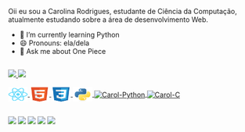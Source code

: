 Oii eu sou a Carolina Rodrigues, estudante de Ciência da Computação, atualmente estudando sobre a área de desenvolvimento Web.


- 🌱 I’m currently learning Python
- 😄 Pronouns: ela/dela
- 💬 Ask me about One Piece
##
<div>
<a href="https://github.com/CarolinaRodrigues">
<img height="160em" src="https://github-readme-stats.vercel.app/api?username=CarolinaRodrigues&show_icons=true&theme=dark&include_all_commits=trues&count_private=true"/>
<img height="160em" src="https://github-readme-stats.vercel.app/api/top-langs/?username=CarolinaRodrigues&layout=compact&langs_count=7&theme=dark"/>
</div>

<div style="display: inline_block"><br>
  <img align="center" alt="Carol-React" height="30" width="40" src="https://raw.githubusercontent.com/devicons/devicon/master/icons/react/react-original.svg">
  <img align="center" alt="Carol-HTML" height="30" width="40" src="https://raw.githubusercontent.com/devicons/devicon/master/icons/html5/html5-original.svg">
  <img align="center" alt="Carol-CSS" height="30" width="40" src="https://raw.githubusercontent.com/devicons/devicon/master/icons/css3/css3-original.svg">
  <img align="center" alt="Carol-Python" height="30" width="40" src="https://raw.githubusercontent.com/devicons/devicon/master/icons/python/python-original.svg">
  <img align="center" alt="Carol-Python" height="30" width="40" src="https://cdn.jsdelivr.net/gh/devicons/devicon/icons/django/django-plain.svg" alt="Carol-Dj">
<img src="https://cdn.jsdelivr.net/gh/devicons/devicon/icons/c/c-original.svg" align="center" alt="Carol-C" height="30" width="40" 
  />
          
  

</div>

##

<div> 
  <a href="https://instagram.com/iamcarolinar" target="_blank"><img src="https://img.shields.io/badge/-Instagram-%23E4405F?style=for-the-badge&logo=instagram&logoColor=white" target="_blank"></a>
 	<a href="https://www.twitch.tv/iamcarolinar" target="_blank"><img src="https://img.shields.io/badge/Twitch-9146FF?style=for-the-badge&logo=twitch&logoColor=white" target="_blank"></a>
 <a href="https://discord.gg/mgAMrcvz" target="_blank"><img src="https://img.shields.io/badge/Discord-7289DA?style=for-the-badge&logo=discord&logoColor=white" target="_blank"></a> 
  <a href = "mailto:iamcarolinar@gmail.com"><img src="https://img.shields.io/badge/-Gmail-%23333?style=for-the-badge&logo=gmail&logoColor=white" target="_blank"></a>
  <a href="https://www.linkedin.com/in/carolina-l-rodrigues/" target="_blank"><img src="https://img.shields.io/badge/-LinkedIn-%230077B5?style=for-the-badge&logo=linkedin&logoColor=white" target="_blank"></a> 
  
</div>
<!--
**CarolinaRodrigues/CarolinaRodrigues** is a ✨ _special_ ✨ repository because its `README.md` (this file) appears on your GitHub profile.

Here are some ideas to get you started:

- 🔭 I’m currently working on ...
- 🌱 I’m currently learning ...
- 👯 I’m looking to collaborate on ...
- 🤔 I’m looking for help with ...
- 💬 Ask me about ...
- 📫 How to reach me: ...
- 😄 Pronouns: ...
- ⚡ Fun fact: ...
-->

